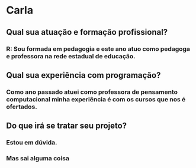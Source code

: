 # Carla
## Qual sua atuação e formação profissional? 
### R: Sou formada em pedagogia e este ano atuo como pedagoga e professora na rede estadual de educação. 
## Qual sua experiência com programação? 
### Como ano passado atuei como professora de pensamento computacional minha experiência é com os cursos que nos é ofertados. 
## Do que irá se tratar seu projeto? 
### Estou em dúvida. 
### Mas sai alguma coisa
